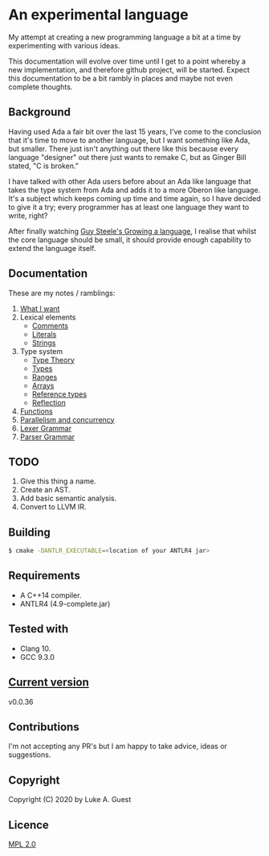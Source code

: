 # An experimental language

My attempt at creating a new programming language a bit at a time by experimenting with various ideas.

This documentation will evolve over time until I get to a point whereby a new implementation, and therefore github project, will be started. Expect this documentation to be a bit rambly in places and maybe not even complete thoughts.

## Background

Having used Ada a fair bit over the last 15 years, I've come to the conclusion that it's time to move to another language, but I want something like Ada, but smaller. There just isn't anything out there like this because every language "designer" out there just wants to remake C, but as Ginger Bill stated, "C is broken."

I have talked with other Ada users before about an Ada like language that takes the type system from Ada and adds it to a more Oberon like language. It's a subject which keeps coming up time and time again, so I have decided to give it a try; every programmer has at least one language they want to write, right?

After finally watching [Guy Steele's Growing a language](https://youtu.be/_ahvzDzKdB0), I realise that whilst the core language should be small, it should provide enough capability to extend the language itself.

## Documentation

These are my notes / ramblings:

1. [What I want](./docs/notes/what-i-want.md)
2. Lexical elements
   * [Comments](./docs/notes/lexical-elements/comments.md)
   * [Literals](./docs/notes/lexical-elements/literals.md)
   * [Strings](./docs/notes/lexical-elements/textual-data.md)
3. Type system
   * [Type Theory](./docs/notes/type-system/type-theory.md)
   * [Types](./docs/notes/type-system/types.md)
   * [Ranges](./docs/notes/type-system/ranges.md)
   * [Arrays](./docs/notes/type-system/arrays.md)
   * [Reference types](./docs/notes/type-system/reference-types.md)
   * [Reflection](./docs/notes/type-system/reflection.md)
4. [Functions](./docs/notes/functions.md)
5. [Parallelism and concurrency](/docs/notes/parallelism-concurrency.md)
6. [Lexer Grammar](./src/ExperimentalLexer.g4)
7. [Parser Grammar](./src/ExperimentalParser.g4)

## TODO

1. Give this thing a name.
2. Create an AST.
3. Add basic semantic analysis.
4. Convert to LLVM IR.

## Building

```bash
$ cmake -DANTLR_EXECUTABLE=<location of your ANTLR4 jar>
```

## Requirements

* A C++14 compiler.
* ANTLR4 (4.9-complete.jar)

## Tested with

* Clang 10.
* GCC 9.3.0

## [Current version](http://www.semver.org)

v0.0.36

## Contributions

I'm not accepting any PR's but I am happy to take advice, ideas or suggestions.

## Copyright

Copyright (C) 2020 by Luke A. Guest

## Licence

[MPL 2.0](./LICENCE.txt)
